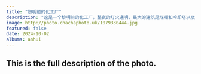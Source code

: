 ```yaml
---
title: "黎明前的化工厂"
description: "这是一个黎明前的化工厂，整夜的灯火通明，最大的建筑是煤棚和冷却塔以及降尘烟囱。近处高速公路下方的金属龙骨，是即将搭建的草莓棚。这个化工厂真的不会污染草莓吗？"
image: http://photo.chachaphoto.uk/1079330444.jpg
featured: false
date: 2024-10-02
albums: anhui
---
```


## This is the full description of the photo.
